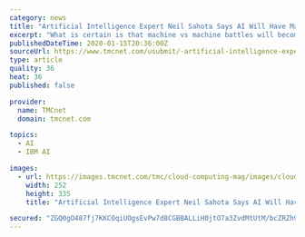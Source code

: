 ```yaml
---
category: news
title: "Artificial Intelligence Expert Neil Sahota Says AI Will Have Major Impact On 2020 Elections And In Medicine"
excerpt: "What is certain is that machine vs machine battles will become more prevalent.\" The author of the influential book Own the AI Revolution (McGraw Hill), Sahota is also an IBM Master Inventor, who led the IBM Watson Group and is a professor at the University of California/Irvine. In addition to its potential impact on the election campaigns ..."
publishedDateTime: 2020-01-15T20:36:00Z
sourceUrl: https://www.tmcnet.com/usubmit/-artificial-intelligence-expert-neil-sahota-says-ai-will-/2020/01/15/9081764.htm
type: article
quality: 36
heat: 36
published: false

provider:
  name: TMCnet
  domain: tmcnet.com

topics:
  - AI
  - IBM AI

images:
  - url: https://images.tmcnet.com/tmc/cloud-computing-mag/images/cloud-computing-0515-cover.jpg
    width: 252
    height: 335
    title: "Artificial Intelligence Expert Neil Sahota Says AI Will Have Major Impact On 2020 Elections And In Medicine"

secured: "ZGQ0gO487fj7KKCOqiUOgsEvPw7d8CGBBALLiH0jtO7a3ZvdMtUtM/bcZRZh9yjOJewAJOkSk4lOKXeFwzl+w8AiWidR3Kpt+8gFElyyjOkKQA4y0pff4cUy6HVntTvQLFLuSSDogX2IVjkFZK8czs91+ha/rUl5PYPuAQS91cRyXxWzx7DERhYtbueZa7aZKvLhYGpTEXx/IRlRW44vtnWnEPBK3zM+2cF4T9pjced7ifNaHljx9X6z+Q9sZSgnMC+Gqd6RGh4bFm6kh38wqeVZqKazPgNEekxQ252RzSc=;XhA7D0WV2No6UpiKP2eghQ=="
---
```


